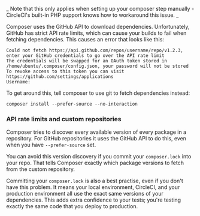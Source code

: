   _
    Note that this only applies when setting up your composer step manually - CircleCI's built-in PHP support knows how to workaround this issue.
  _

  Composer uses the GitHub API to download dependencies.
  Unfortunately, GitHub has strict API rate limits, which can cause your builds to fail when fetching dependencies.
  This causes an error that looks like this:

```
Could not fetch https://api.github.com/repos/username/repo/v1.2.3, enter your GitHub credentials to go over the API rate limit
The credentials will be swapped for an OAuth token stored in /home/ubuntu/.composer/config.json, your password will not be stored
To revoke access to this token you can visit https://github.com/settings/applications
Username:
```

  To get around this, tell composer to use git to fetch dependencies instead:

```
composer install --prefer-source --no-interaction
```

### API rate limits and custom repositories

  Composer tries to discover every available version of every package in a repository.
  For GitHub repositories it uses the GitHub API to do this, even when you have `--prefer-source` set.

  You can avoid this version discovery if you commit your `composer.lock` into your repo.
  That tells Composer exactly which package versions to fetch from the custom repository.

  Committing your `composer.lock` is also a best practise, even if you don't have this problem.
  It means your local environment, CircleCI, and your production environment all use the exact same versions of your dependencies.
  This adds extra confidence to your tests; you're testing exactly the same code that you deploy to production.
